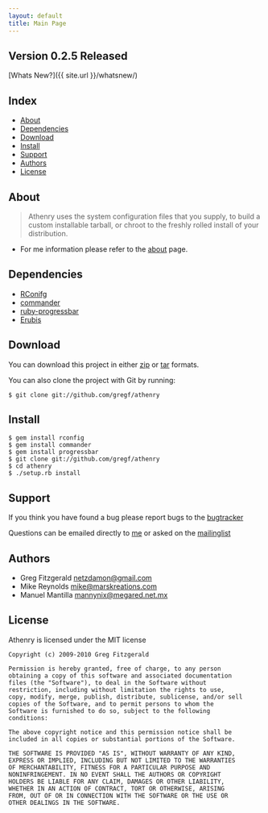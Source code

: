 ```yaml
---
layout: default
title: Main Page
---
```


## Version 0.2.5 Released
[Whats New?]({{ site.url }}/whatsnew/) 

Index
-----

* [About](#about)
* [Dependencies](#dependencies)
* [Download](#download)
* [Install](#install)
* [Support](#support)
* [Authors](#authors)
* [License](#license)

About
----
>Athenry uses the system configuration files that you supply, to build a custom installable tarball, or chroot to the freshly rolled install of your distribution.

* For me information please refer to the [about](http://gregf.github.com/athenry/about/) page.

Dependencies
------------
* [RConifg](http://github.com/rahmal/rconfig)
* [commander](http://github.com/visionmedia/commander)
* [ruby-progressbar](http://github.com/nex3/ruby-progressbar/)
* [Erubis](http://www.kuwata-lab.com/erubis/)

Download
--------

You can download this project in either [zip](http://github.com/gregf/athenry/zipball/master) or [tar](http://github.com/gregf/athenry/tarball/master) formats.

You can also clone the project with Git by running: 

    $ git clone git://github.com/gregf/athenry

Install
-------

    $ gem install rconfig 
    $ gem install commander
    $ gem install progressbar
    $ git clone git://github.com/gregf/athenry
    $ cd athenry
    $ ./setup.rb install

Support
-------

If you think you have found a bug please report bugs to the [bugtracker](http://github.com/gregf/athenry/issues)

Questions can be emailed directly to [me](mailto:netzdamon@gmail.com?subject=Athenry) or asked on the [mailinglist](http://groups.google.com/group/athenry)

Authors
-------

* Greg Fitzgerald <netzdamon@gmail.com>
* Mike Reynolds <mike@marskreations.com>
* Manuel Mantilla <mannynix@megared.net.mx>

License
-------

Athenry is licensed under the MIT license

    Copyright (c) 2009-2010 Greg Fitzgerald

    Permission is hereby granted, free of charge, to any person
    obtaining a copy of this software and associated documentation
    files (the "Software"), to deal in the Software without
    restriction, including without limitation the rights to use,
    copy, modify, merge, publish, distribute, sublicense, and/or sell
    copies of the Software, and to permit persons to whom the
    Software is furnished to do so, subject to the following
    conditions:

    The above copyright notice and this permission notice shall be
    included in all copies or substantial portions of the Software.

    THE SOFTWARE IS PROVIDED "AS IS", WITHOUT WARRANTY OF ANY KIND,
    EXPRESS OR IMPLIED, INCLUDING BUT NOT LIMITED TO THE WARRANTIES
    OF MERCHANTABILITY, FITNESS FOR A PARTICULAR PURPOSE AND
    NONINFRINGEMENT. IN NO EVENT SHALL THE AUTHORS OR COPYRIGHT
    HOLDERS BE LIABLE FOR ANY CLAIM, DAMAGES OR OTHER LIABILITY,
    WHETHER IN AN ACTION OF CONTRACT, TORT OR OTHERWISE, ARISING
    FROM, OUT OF OR IN CONNECTION WITH THE SOFTWARE OR THE USE OR
    OTHER DEALINGS IN THE SOFTWARE.
